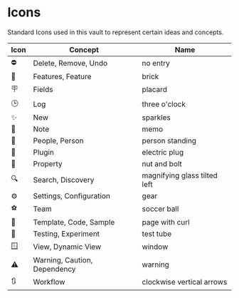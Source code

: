 # Icons

Standard Icons used in this vault to represent certain ideas and concepts.

| Icon | Concept                      | Name                         |
| ---- | ---------------------------- | ---------------------------- |
| ⛔    | Delete, Remove, Undo         | no entry                     |
| 🧱   | Features, Feature            | brick                        |
| 🪧   | Fields                       | placard                      |
| 🕒   | Log                          | three o'clock                |
| ✨    | New                          | sparkles                     |
| 📝   | Note                         | memo                         |
| 🧍   | People, Person               | person standing              |
| 🔌   | Plugin                       | electric plug                |
| 🔩   | Property                     | nut and bolt                 |
| 🔍   | Search, Discovery            | magnifying glass tilted left |
| ⚙️   | Settings, Configuration      | gear                         |
| ⚽    | Team                         | soccer ball                  |
| 📃   | Template, Code, Sample       | page with curl               |
| 🧪   | Testing, Experiment          | test tube                    |
| 🪟   | View, Dynamic View           | window                       |
| ⚠️   | Warning, Caution, Dependency | warning                      |
| 🔃   | Workflow                     | clockwise vertical arrows    |
